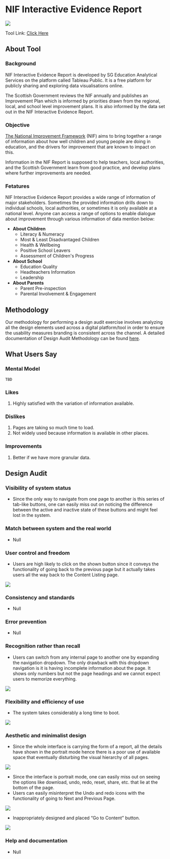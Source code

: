 

# NIF Interactive Evidence Report

![](https://lh4.googleusercontent.com/6LwiKWkYV0VKJf5J02brnTfNBA8ZInaJAFsDJ7Wt9_eNcmssE5vI-SJ8frp2Tb46v4ZD0g36wzEXp5zkvrTxseBh5LZz17ETyFgOHAFUpfDZxTb9L4v8texjij1vFf7oBeXCvNEx)

Tool Link: [Click Here](https://tabsoft.co/35Zo6DD)

## About Tool

### Background

NIF Interactive Evidence Report is developed by SG Education Analytical Services on the platform called Tableau Public. It is a free platform for publicly sharing and exploring data visualisations online.

The Scottish Government reviews the NIF annually and publishes an Improvement Plan which is informed by priorities drawn from the regional, local, and school level improvement plans. It is also informed by the data set out in the NIF Interactive Evidence Report.

### Objective

[The National Improvement Framework](https://education.gov.scot/parentzone/learning-in-scotland/national-improvement-framework) (NIF) aims to bring together a range of information about how well children and young people are doing in education, and the drivers for improvement that are known to impact on this.

Information in the NIF Report is supposed to help teachers, local authorities, and the Scottish Government learn from good practice, and develop plans where further improvements are needed.

### Fetatures

NIF Interactive Evidence Report provides a wide range of information of major stakeholders. Sometimes the provided information drills down to individual schools, local authorities, or sometimes it is only available at a national level. Anyone can access a range of options to enable dialogue about improvement through various information of data mention below:

-   **About Children**
    -   Literacy & Numeracy
    -   Most & Least Disadvantaged Children
    -   Health & Wellbeing
    -   Positive School Leavers
    -   Assessment of Children's Progress
  -   **About School**
      -   Education Quality
      -   Headteachers Information
      -   Leadership
-   **About Parents**
      -   Parent Pre-inspection
      -   Parental Involvement & Engagement
    
## Methodology

Our methodology for performing a design audit exercise involves analyzing all the design elements used across a digital platform/tool in order to ensure the usability measures branding is consistent across the channel. A detailed documentation of Design Audit Methodology can be found [here](https://insight-guides.scotxed.net/).

## What Users Say

### Mental Model

	TBD
    

### Likes

1.  Highly satisfied with the variation of information available.
    

### Dislikes

1. Pages are taking so much time to load.
2. Not widely used because information is available in other places.

### Improvements

1.  Better if we have more granular data.
    

## Design Audit

### Visibility of system status

-   Since the only way to navigate from one page to another is this series of tab-like buttons, one can easily miss out on noticing the difference between the active and inactive state of these buttons and might feel lost in the system.

### Match between system and the real world

-   Null
    
### User control and freedom

-   Users are high likely to click on the shown button since it conveys the functionality of going back to the previous page but it actually takes users all the way back to the Content Listing page.

  ![](https://lh5.googleusercontent.com/vlNpqinSUupjQRC1L2bBO-uhlvB19iFDLdg96bL-Q4CtD4PMIAFFuI4udrjAeg9FHC7kjF-_PkofFnZx8vYut9oeFGf5jT-enRk4MmUv_V5WusijooIcieeGTyZqf645GqZ8IlCr)

### Consistency and standards

-   Null

### Error prevention

-   Null
    
### Recognition rather than recall

-   Users can switch from any internal page to another one by expanding the navigation dropdown. The only drawback with this dropdown navigation is it is having incomplete information about the page. It shows only numbers but not the page headings and we cannot expect users to memorize everything.
 
  ![](https://lh6.googleusercontent.com/-VshBlVV9Hou-BcSkX8Pb7bz18HtyLD0hUdY3QVtAweqTpr17trVmoFT6hK0SekbWKPywLUGnTnVkucnbV5npShsuipPID6_rycW6iEV527St2dVNGVewpX6GC7tYzzGpiN3TOF0)

### Flexibility and efficiency of use

-   The system takes considerably a long time to boot.

  ![](https://lh3.googleusercontent.com/yr7d-_UvZpgmNIoSjzD8mx8V45waX486NuVY1T_MMoyH40v1SJfRXnEshL8NfLRW9ONr9mmg9QKM9hjM2zCDf_wTu2xn292mD_xEu4wO2bv1oAAp3rXychblz5-jzWQnoIrSgLDf)

### Aesthetic and minimalist design

-   Since the whole interface is carrying the form of a report, all the details have shown in the portrait mode hence there is a poor use of available space that eventually disturbing the visual hierarchy of all pages.

  ![](https://lh6.googleusercontent.com/GocIs-go9rap4leim-kFHvXfhPf7ZPk2fW2t1RTiyLisTMF7_Z8SaWZhhD4Rz6tQnBnmVW6tE2BdfyXyb_SWe2BUiVS8srT6QD4qG4xL0zJBvk9l4NpAufRaNJlRO3Iq6YyI3ZuG)

-   Since the interface is portrait mode, one can easily miss out on seeing the options like download, undo, redo, reset, share, etc. that lie at the bottom of the page.
-   Users can easily misinterpret the Undo and redo icons with the functionality of going to Next and Previous Page.

  ![](https://lh6.googleusercontent.com/9o9_IAx754BRMQhnVk2qgGFyGqC-7wZHiFk46xzu6FFCUb-VvX8HTPX_qjytlKmhqpp4o4_JHVYCjmVpauj49MONnp0DaKQdSsacI_Zb2jBzNBBjC4sfVKJb1qTm3NIE3x-bfznZ)

-   Inappropriately designed and placed “Go to Content” button.

  ![](https://lh6.googleusercontent.com/Z-WPTKXT6Z5ySI4roYAUu5e5IzL-v6RjxLgttZz6pulVzwrVIQOc-5QMYtxmEHTqfm4i7A_OSkA1oXjDpYdjzOqb7I79J4tmN8FXhzrXyBwtd22EaKKEqDlq3sFFgNgrAYM0R3TP)

### Help and documentation

-  Null
